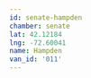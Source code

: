 ```yaml
---
id: senate-hampden
chamber: senate
lat: 42.12184
lng: -72.60041
name: Hampden
van_id: '011'
---
```

